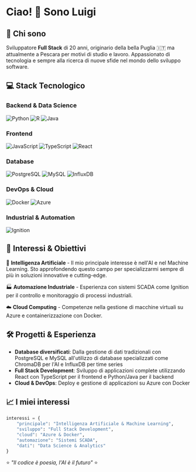 # Ciao! 👋 Sono Luigi

## 🚀 Chi sono
Sviluppatore **Full Stack** di 20 anni, originario della bella Puglia 🇮🇹 ma attualmente a Pescara per motivi di studio e lavoro. Appassionato di tecnologia e sempre alla ricerca di nuove sfide nel mondo dello sviluppo software.

## 💻 Stack Tecnologico

### Backend & Data Science
![Python](https://img.shields.io/badge/Python-3776AB?style=for-the-badge&logo=python&logoColor=white)
![R](https://img.shields.io/badge/R-276DC3?style=for-the-badge&logo=r&logoColor=white)
![Java](https://img.shields.io/badge/Java-ED8B00?style=for-the-badge&logo=openjdk&logoColor=white)

### Frontend
![JavaScript](https://img.shields.io/badge/JavaScript-F7DF1E?style=for-the-badge&logo=javascript&logoColor=black)
![TypeScript](https://img.shields.io/badge/TypeScript-007ACC?style=for-the-badge&logo=typescript&logoColor=white)
![React](https://img.shields.io/badge/React-20232A?style=for-the-badge&logo=react&logoColor=61DAFB)

### Database
![PostgreSQL](https://img.shields.io/badge/PostgreSQL-316192?style=for-the-badge&logo=postgresql&logoColor=white)
![MySQL](https://img.shields.io/badge/MySQL-005C84?style=for-the-badge&logo=mysql&logoColor=white)
![InfluxDB](https://img.shields.io/badge/InfluxDB-22ADF6?style=for-the-badge&logo=InfluxDB&logoColor=white)

### DevOps & Cloud
![Docker](https://img.shields.io/badge/Docker-2496ED?style=for-the-badge&logo=docker&logoColor=white)
![Azure](https://img.shields.io/badge/Microsoft_Azure-0078D4?style=for-the-badge&logo=microsoft-azure&logoColor=white)

### Industrial & Automation
![Ignition](https://img.shields.io/badge/Ignition_SCADA-FF6B35?style=for-the-badge&logo=data:image/svg+xml;base64,PHN2ZyB3aWR0aD0iMjQiIGhlaWdodD0iMjQiIHZpZXdCb3g9IjAgMCAyNCAyNCIgZmlsbD0ibm9uZSIgeG1sbnM9Imh0dHA6Ly93d3cudzMub3JnLzIwMDAvc3ZnIj4KPHBhdGggZD0iTTEyIDJMMTMuMDkgOC4yNkwyMCA5TDEzLjA5IDE1Ljc0TDEyIDIyTDEwLjkxIDE1Ljc0TDQgOUwxMC45MSA4LjI2TDEyIDJaIiBmaWxsPSJ3aGl0ZSIvPgo8L3N2Zz4K&logoColor=white)

## 🎯 Interessi & Obiettivi

🤖 **Intelligenza Artificiale** - Il mio principale interesse è nell'AI e nel Machine Learning. Sto approfondendo questo campo per specializzarmi sempre di più in soluzioni innovative e cutting-edge.

🏭 **Automazione Industriale** - Esperienza con sistemi SCADA come Ignition per il controllo e monitoraggio di processi industriali.

☁️ **Cloud Computing** - Competenze nella gestione di macchine virtuali su Azure e containerizzazione con Docker.

## 🛠️ Progetti & Esperienza

- **Database diversificati**: Dalla gestione di dati tradizionali con PostgreSQL e MySQL all'utilizzo di database specializzati come ChromaDB per l'AI e InfluxDB per time series
- **Full Stack Development**: Sviluppo di applicazioni complete utilizzando React con TypeScript per il frontend e Python/Java per il backend
- **Cloud & DevOps**: Deploy e gestione di applicazioni su Azure con Docker

## 📈 I miei interessi

```python
interessi = {
    "principale": "Intelligenza Artificiale & Machine Learning",
    "sviluppo": "Full Stack Development",
    "cloud": "Azure & Docker",
    "automazione": "Sistemi SCADA",
    "dati": "Data Science & Analytics"
}
```

⭐ *"Il codice è poesia, l'AI è il futuro"* ⭐
